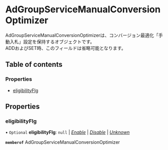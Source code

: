 # AdGroupServiceManualConversionOptimizer


<div lang=\"ja\"> AdGroupServiceManualConversionOptimizerは、コンバージョン最適化「手動入札」設定を保持するオブジェクトです。<br> ADDおよびSET時、このフィールドは省略可能となります。 </div> 

## Table of contents

### Properties

- [eligibilityFlg](adgroupservicemanualconversionoptimizer.md#eligibilityflg)

## Properties

### eligibilityFlg

• `Optional` **eligibilityFlg**: ``null`` \| [*Enable*](./enums/adgroupserviceeligibilityflg.md#enable) \| [*Disable*](./enums/adgroupserviceeligibilityflg.md#disable) \| [*Unknown*](./enums/adgroupserviceeligibilityflg.md#unknown)

**`memberof`** AdGroupServiceManualConversionOptimizer
